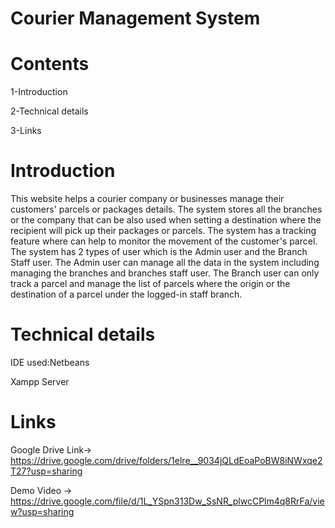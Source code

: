# Courier Management System

# Contents

1-Introduction

2-Technical details

3-Links

# Introduction
This website helps a courier company or businesses manage their customers' parcels or packages details. 
The system stores all the branches or the company that can be also used when setting a destination where the recipient will pick up their packages or parcels.
The system has a tracking feature where can help to monitor the movement of the customer's parcel. 
The system has 2 types of user which is the Admin user and the Branch Staff user. The Admin user can manage all the data in the system including managing the branches and branches staff user. The Branch user can only track a parcel and manage the list of parcels where the origin or the destination of a parcel under the logged-in staff branch. 

# Technical details
IDE used:Netbeans

Xampp Server

# Links
Google Drive Link-> https://drive.google.com/drive/folders/1elre__9034jQLdEoaPoBW8iNWxqe2T27?usp=sharing

Demo Video -> https://drive.google.com/file/d/1L_YSpn313Dw_SsNR_plwcCPlm4q8RrFa/view?usp=sharing

